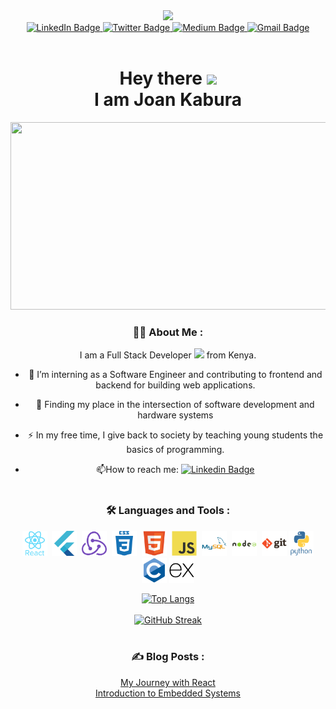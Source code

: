 <div id="header" align="center">
  <img src="https://media.giphy.com/media/M9gbBd9nbDrOTu1Mqx/giphy.gif" width="100"/>
  <div id="badges">
<a href="[your-linkedin-URL](https://www.linkedin.com/in/joan-kabura/)">
  <img src="https://img.shields.io/badge/LinkedIn-blue?style=for-the-badge&logo=linkedin&logoColor=white" alt="LinkedIn Badge"/>
</a>
<a href="[your-twitter-URL](https://twitter.com/Joankabura_)">
  <img src="https://img.shields.io/badge/Twitter-blue?style=for-the-badge&logo=twitter&logoColor=white" alt="Twitter Badge"/>
</a>
<a href="[your-medium-URL](https://medium.com/@joankabura1)">
  <img src="https://img.shields.io/badge/Medium-red?style=for-the-badge&logo=medium&logoColor=white" alt="Medium Badge"/>
</a>
<a href="mailto:joankabura1@gmail.com">
  <img src="https://img.shields.io/badge/Gmail-red?style=for-the-badge&logo=gmail&logoColor=white" alt="Gmail Badge"/>
</a>
<br>
<img src="https://komarev.com/ghpvc/?username=KaburaJ&style=flat-square&color=blue" alt=""/>
</div>
<h1>
  Hey there
  <img src="https://media.giphy.com/media/hvRJCLFzcasrR4ia7z/giphy.gif" width="30px"/><br>
  I am Joan Kabura
</h1>
<div align="center">
  <img src="https://media.giphy.com/media/dWesBcTLavkZuG35MI/giphy.gif" width="600" height="300"/>
</div>

### :woman_technologist: About Me :
I am a Full Stack Developer <img src="https://media.giphy.com/media/WUlplcMpOCEmTGBtBW/giphy.gif" width="30"> from Kenya.
- :telescope: I’m interning as a Software Engineer and contributing to frontend and backend for building web applications.

- :seedling: Finding my place in the intersection of software development and hardware systems

- :zap: In my free time, I give back to society by teaching young students the basics of programming.

- :mailbox:How to reach me: [![Linkedin Badge](https://img.shields.io/badge/-kabura-blue?style=flat&logo=Linkedin&logoColor=white)](https://www.linkedin.com/in/joan-kabura/)
<br></br>
### :hammer_and_wrench: Languages and Tools :
<div>
  <img src="https://github.com/devicons/devicon/blob/master/icons/react/react-original-wordmark.svg" title="React" alt="React" width="40" height="40"/>&nbsp;
  <img src="https://github.com/devicons/devicon/blob/master/icons/flutter/flutter-original.svg" title="Flutter" alt="Flutter" width="40" height="40"/>&nbsp;
  <img src="https://github.com/devicons/devicon/blob/master/icons/redux/redux-original.svg" title="Redux" alt="Redux " width="40" height="40"/>&nbsp;
  <img src="https://github.com/devicons/devicon/blob/master/icons/css3/css3-plain-wordmark.svg"  title="CSS3" alt="CSS" width="40" height="40"/>&nbsp;
  <img src="https://github.com/devicons/devicon/blob/master/icons/html5/html5-original.svg" title="HTML5" alt="HTML" width="40" height="40"/>&nbsp;
  <img src="https://github.com/devicons/devicon/blob/master/icons/javascript/javascript-original.svg" title="JavaScript" alt="JavaScript" width="40" height="40"/>&nbsp;
  <img src="https://github.com/devicons/devicon/blob/master/icons/mysql/mysql-original-wordmark.svg" title="MySQL"  alt="MySQL" width="40" height="40"/>&nbsp;
  <img src="https://github.com/devicons/devicon/blob/master/icons/nodejs/nodejs-original-wordmark.svg" title="NodeJS" alt="NodeJS" width="40" height="40"/>&nbsp;
  <img src="https://github.com/devicons/devicon/blob/master/icons/git/git-original-wordmark.svg" title="Git" **alt="Git" width="40" height="40"/>
  <img src="https://github.com/devicons/devicon/blob/master/icons/python/python-original-wordmark.svg" title="Python" **alt="Python" width="40" height="40"/>
  <img src="https://github.com/devicons/devicon/blob/master/icons/c/c-original.svg" title="C" alt="C" width="40" height="40"/>
  <img src="https://github.com/devicons/devicon/blob/master/icons/express/express-original.svg" title="Express" alt="Express" width="40" height="40"/>
</div>

[![Top Langs](https://github-readme-stats.vercel.app/api/top-langs/?username=KaburaJ&theme=dark&background=000000)](https://github.com/anuraghazra/github-readme-stats)<br></br>
[![GitHub Streak](http://github-readme-streak-stats.herokuapp.com?user=KaburaJ&theme=dark&background=000000)](https://git.io/streak-stats)
<br></br>
### :writing_hand: Blog Posts :
[My Journey with React](https://medium.com/@joankabura1/my-journey-with-react-5dd111627bfe)<br>
[Introduction to Embedded Systems](https://wtmnyeri.hashnode.dev/introduction-to-embedded-systems)

</div>
